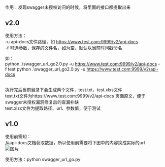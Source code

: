 作用：发现swagger未授权访问的时候，将里面的接口都提取出来


## v2.0
使用方法：</br>
-u api-docs文件路径，如 https://www.test.com:9999/v2/api-docs</br>
-f 可选参数，保存的文件名，如为空，默认以当前时间戳命名</br>

如：</br>
python .\swagger_url_go2.0.py -u https://www.test.com:9999/v2/api-docs  -f test
python .\swagger_url_go2.0.py -u https://www.test.com:9999/v2/api-docs

</br>
执行完后当前目录下会生成两个文件，test.txt，test.xlxs文件</br>
test.txt文件为https://www.test.com:9999/v2/api-docs 页面原文，便于swagger未授权漏洞修复后的查漏补缺</br>
test.xlsx文件为提取路径、url、参数值，便于测试</br>

## v1.0
使用前需知：</br>
从api-docs文档获取数据，所以使用前需要将下图中的内容换成实际的url</br>
![图片](https://github.com/user-attachments/assets/f2f58e1e-ff5d-4591-aa8a-b06c32ad4540)


使用方法：python swagger_url_go.py

